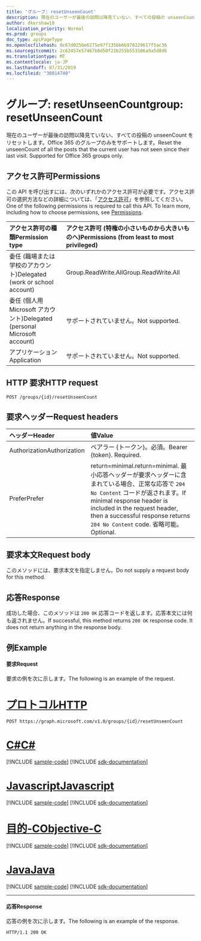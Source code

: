 ```yaml
---
title: 'グループ: resetUnseenCount'
description: 現在のユーザーが最後の訪問以降見ていない、すべての投稿の unseenCount をリセットします。Office 365 のグループのみをサポートします。
author: dkershaw10
localization_priority: Normal
ms.prod: groups
doc_type: apiPageType
ms.openlocfilehash: 0c67d0256e6275e97f135bb6b978229617f5ac36
ms.sourcegitcommit: 2c62457e57467b8d50f21b255b553106a9a5d8d6
ms.translationtype: MT
ms.contentlocale: ja-JP
ms.lasthandoff: 07/31/2019
ms.locfileid: "36014740"
---
```

# <a name="group-resetunseencount"></a><span data-ttu-id="f51b3-104">グループ: resetUnseenCount</span><span class="sxs-lookup"><span data-stu-id="f51b3-104">group: resetUnseenCount</span></span>
<span data-ttu-id="f51b3-p102">現在のユーザーが最後の訪問以降見ていない、すべての投稿の unseenCount をリセットします。Office 365 のグループのみをサポートします。</span><span class="sxs-lookup"><span data-stu-id="f51b3-p102">Reset the unseenCount of all the posts that the current user has not seen since their last visit. Supported for Office 365 groups only.</span></span>

## <a name="permissions"></a><span data-ttu-id="f51b3-107">アクセス許可</span><span class="sxs-lookup"><span data-stu-id="f51b3-107">Permissions</span></span>
<span data-ttu-id="f51b3-p103">この API を呼び出すには、次のいずれかのアクセス許可が必要です。アクセス許可の選択方法などの詳細については、「[アクセス許可](/graph/permissions-reference)」を参照してください。</span><span class="sxs-lookup"><span data-stu-id="f51b3-p103">One of the following permissions is required to call this API. To learn more, including how to choose permissions, see [Permissions](/graph/permissions-reference).</span></span>

|<span data-ttu-id="f51b3-110">アクセス許可の種類</span><span class="sxs-lookup"><span data-stu-id="f51b3-110">Permission type</span></span>      | <span data-ttu-id="f51b3-111">アクセス許可 (特権の小さいものから大きいものへ)</span><span class="sxs-lookup"><span data-stu-id="f51b3-111">Permissions (from least to most privileged)</span></span>              |
|:--------------------|:---------------------------------------------------------|
|<span data-ttu-id="f51b3-112">委任 (職場または学校のアカウント)</span><span class="sxs-lookup"><span data-stu-id="f51b3-112">Delegated (work or school account)</span></span> | <span data-ttu-id="f51b3-113">Group.ReadWrite.All</span><span class="sxs-lookup"><span data-stu-id="f51b3-113">Group.ReadWrite.All</span></span>    |
|<span data-ttu-id="f51b3-114">委任 (個人用 Microsoft アカウント)</span><span class="sxs-lookup"><span data-stu-id="f51b3-114">Delegated (personal Microsoft account)</span></span> | <span data-ttu-id="f51b3-115">サポートされていません。</span><span class="sxs-lookup"><span data-stu-id="f51b3-115">Not supported.</span></span>    |
|<span data-ttu-id="f51b3-116">アプリケーション</span><span class="sxs-lookup"><span data-stu-id="f51b3-116">Application</span></span> | <span data-ttu-id="f51b3-117">サポートされていません。</span><span class="sxs-lookup"><span data-stu-id="f51b3-117">Not supported.</span></span> |

## <a name="http-request"></a><span data-ttu-id="f51b3-118">HTTP 要求</span><span class="sxs-lookup"><span data-stu-id="f51b3-118">HTTP request</span></span>
<!-- { "blockType": "ignored" } -->
```http
POST /groups/{id}/resetUnseenCount
```
## <a name="request-headers"></a><span data-ttu-id="f51b3-119">要求ヘッダー</span><span class="sxs-lookup"><span data-stu-id="f51b3-119">Request headers</span></span>
| <span data-ttu-id="f51b3-120">ヘッダー</span><span class="sxs-lookup"><span data-stu-id="f51b3-120">Header</span></span>       | <span data-ttu-id="f51b3-121">値</span><span class="sxs-lookup"><span data-stu-id="f51b3-121">Value</span></span> |
|:---------------|:--------|
| <span data-ttu-id="f51b3-122">Authorization</span><span class="sxs-lookup"><span data-stu-id="f51b3-122">Authorization</span></span>  | <span data-ttu-id="f51b3-p104">ベアラー {トークン}。必須。</span><span class="sxs-lookup"><span data-stu-id="f51b3-p104">Bearer {token}. Required.</span></span>  |
| <span data-ttu-id="f51b3-125">Prefer</span><span class="sxs-lookup"><span data-stu-id="f51b3-125">Prefer</span></span> | <span data-ttu-id="f51b3-126">return=minimal.</span><span class="sxs-lookup"><span data-stu-id="f51b3-126">return=minimal.</span></span> <span data-ttu-id="f51b3-127">最小応答ヘッダーが要求ヘッダーに含まれている場合、正常な応答で `204 No Content` コードが返されます。</span><span class="sxs-lookup"><span data-stu-id="f51b3-127">If minimal response header is included in the request header, then a successful response returns `204 No Content` code.</span></span> <span data-ttu-id="f51b3-128">省略可能。</span><span class="sxs-lookup"><span data-stu-id="f51b3-128">Optional.</span></span>  | 

## <a name="request-body"></a><span data-ttu-id="f51b3-129">要求本文</span><span class="sxs-lookup"><span data-stu-id="f51b3-129">Request body</span></span>
<span data-ttu-id="f51b3-130">このメソッドには、要求本文を指定しません。</span><span class="sxs-lookup"><span data-stu-id="f51b3-130">Do not supply a request body for this method.</span></span>

## <a name="response"></a><span data-ttu-id="f51b3-131">応答</span><span class="sxs-lookup"><span data-stu-id="f51b3-131">Response</span></span>
<span data-ttu-id="f51b3-p106">成功した場合、このメソッドは `200 OK` 応答コードを返します。応答本文には何も返されません。</span><span class="sxs-lookup"><span data-stu-id="f51b3-p106">If successful, this method returns `200 OK` response code. It does not return anything in the response body.</span></span>

## <a name="example"></a><span data-ttu-id="f51b3-134">例</span><span class="sxs-lookup"><span data-stu-id="f51b3-134">Example</span></span>
#### <a name="request"></a><span data-ttu-id="f51b3-135">要求</span><span class="sxs-lookup"><span data-stu-id="f51b3-135">Request</span></span>
<span data-ttu-id="f51b3-136">要求の例を次に示します。</span><span class="sxs-lookup"><span data-stu-id="f51b3-136">The following is an example of the request.</span></span>

# <a name="httptabhttp"></a>[<span data-ttu-id="f51b3-137">プロトコル</span><span class="sxs-lookup"><span data-stu-id="f51b3-137">HTTP</span></span>](#tab/http)
<!-- {
  "blockType": "request",
  "name": "group_resetunseencount"
}-->
```http
POST https://graph.microsoft.com/v1.0/groups/{id}/resetUnseenCount
```
# <a name="ctabcsharp"></a>[<span data-ttu-id="f51b3-138">C#</span><span class="sxs-lookup"><span data-stu-id="f51b3-138">C#</span></span>](#tab/csharp)
[!INCLUDE [sample-code](../includes/snippets/csharp/group-resetunseencount-csharp-snippets.md)]
[!INCLUDE [sdk-documentation](../includes/snippets/snippets-sdk-documentation-link.md)]

# <a name="javascripttabjavascript"></a>[<span data-ttu-id="f51b3-139">Javascript</span><span class="sxs-lookup"><span data-stu-id="f51b3-139">Javascript</span></span>](#tab/javascript)
[!INCLUDE [sample-code](../includes/snippets/javascript/group-resetunseencount-javascript-snippets.md)]
[!INCLUDE [sdk-documentation](../includes/snippets/snippets-sdk-documentation-link.md)]

# <a name="objective-ctabobjc"></a>[<span data-ttu-id="f51b3-140">目的-C</span><span class="sxs-lookup"><span data-stu-id="f51b3-140">Objective-C</span></span>](#tab/objc)
[!INCLUDE [sample-code](../includes/snippets/objc/group-resetunseencount-objc-snippets.md)]
[!INCLUDE [sdk-documentation](../includes/snippets/snippets-sdk-documentation-link.md)]

# <a name="javatabjava"></a>[<span data-ttu-id="f51b3-141">Java</span><span class="sxs-lookup"><span data-stu-id="f51b3-141">Java</span></span>](#tab/java)
[!INCLUDE [sample-code](../includes/snippets/java/group-resetunseencount-java-snippets.md)]
[!INCLUDE [sdk-documentation](../includes/snippets/snippets-sdk-documentation-link.md)]

---


#### <a name="response"></a><span data-ttu-id="f51b3-142">応答</span><span class="sxs-lookup"><span data-stu-id="f51b3-142">Response</span></span>
<span data-ttu-id="f51b3-143">応答の例を次に示します。</span><span class="sxs-lookup"><span data-stu-id="f51b3-143">The following is an example of the response.</span></span> 
<!-- {
  "blockType": "response",
  "truncated": true
} -->
```http
HTTP/1.1 200 OK
```

<!-- uuid: 8fcb5dbc-d5aa-4681-8e31-b001d5168d79
2015-10-25 14:57:30 UTC -->
<!-- {
  "type": "#page.annotation",
  "description": "group: resetUnseenCount",
  "keywords": "",
  "section": "documentation",
  "tocPath": "",
  "suppressions": [
  ]
}-->
